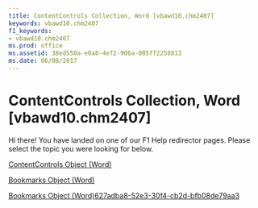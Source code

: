 ```yaml
---
title: ContentControls Collection, Word [vbawd10.chm2407]
keywords: vbawd10.chm2407
f1_keywords:
- vbawd10.chm2407
ms.prod: office
ms.assetid: 38ed550a-e0a8-4ef2-906a-005ff2258813
ms.date: 06/08/2017
---
```



# ContentControls Collection, Word [vbawd10.chm2407]

Hi there! You have landed on one of our F1 Help redirector pages. Please select the topic you were looking for below.

[ContentControls Object (Word)](http://msdn.microsoft.com/library/2595eea9-df68-edce-3a51-069cad14bb87%28Office.15%29.aspx)

[Bookmarks Object (Word)](http://msdn.microsoft.com/library/827bed64-3034-0eb4-401d-f117cdb98898%28Office.15%29.aspx)

[Bookmarks Object (Word)627adba8-52e3-30f4-cb2d-bfb08de79aa3](http://msdn.microsoft.com/library/627adba8-52e3-30f4-cb2d-bfb08de79aa3%28Office.15%29.aspx)

